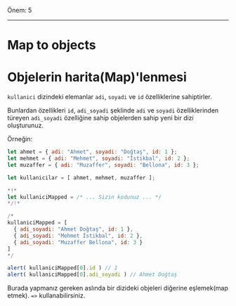 Önem: 5

---

# Map to objects
# Objelerin harita(Map)'lenmesi

`kullanici` dizindeki elemanlar `adi`, `soyadi` ve `id` özelliklerine sahiptirler.

Bunlardan özellikleri `id`, `adi_soyadi` şeklinde `adi` ve `soyadi` özelliklerinden türeyen `adi_soyadi` özelliğine sahip objelerden sahip yeni bir dizi oluşturunuz.  

Örneğin:

```js no-beautify
let ahmet = { adi: "Ahmet", soyadi: "Doğtaş", id: 1 };
let mehmet = { adi: "Mehmet", soyadi: "İstikbal", id: 2 };
let muzaffer = { adi: "Muzaffer", soyadi: "Bellona", id: 3 };

let kullanicilar = [ ahmet, mehmet, muzaffer ];

*!*
let kullaniciMapped = /* ... Sizin kodunuz ... */
*/!*

/*
kullaniciMapped = [
  { adi_soyadi: "Ahmet Doğtaş", id: 1 },
  { adi_soyadi: "Mehmet İstikbal", id: 2 },
  { adi_soyadi: "Muzaffer Bellona", id: 3 }
]
*/

alert( kullaniciMapped[0].id ) // 1
alert( kullaniciMapped[0].adi_soyadi ) // Ahmet Doğtaş
```
Burada yapmanız gereken aslında bir dizideki objeleri diğerine eşlemek(map etmek). `=>` kullanabilirsiniz.
